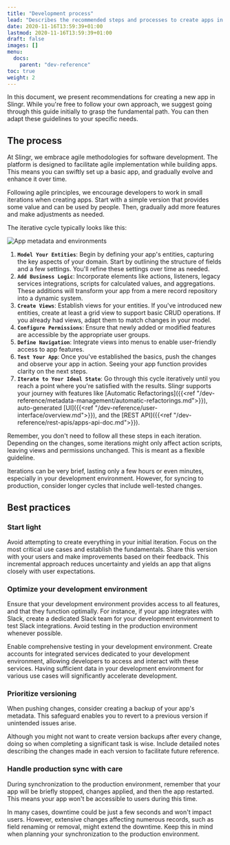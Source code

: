 ```yaml
---
title: "Development process"
lead: "Describes the recommended steps and processes to create apps in Slingr."
date: 2020-11-16T13:59:39+01:00
lastmod: 2020-11-16T13:59:39+01:00
draft: false
images: []
menu:
  docs:
    parent: "dev-reference"
toc: true
weight: 2
---
```


In this document, we present recommendations for creating a new app in Slingr. While you're free to follow your own approach, we suggest going through this guide initially to grasp the fundamental path. You can then adapt these guidelines to your specific needs.

## **The process**

At Slingr, we embrace agile methodologies for software development. The platform is designed to facilitate agile implementation while building apps. This means you can swiftly set up a basic app, and gradually evolve and enhance it over time.

Following agile principles, we encourage developers to work in small iterations when creating apps. Start with a simple version that provides some value and can be used by people. Then, gradually add more features and make adjustments as needed.

The iterative cycle typically looks like this:

![App metadata and environments](/slingrDoc/images/vendor/platform-ref/development-process1.png)

1. **`Model Your Entities`**: Begin by defining your app's entities, capturing the key aspects of your domain. Start by outlining the structure of fields and a few settings. You'll refine these settings over time as needed.
2. **`Add Business Logic`**: Incorporate elements like actions, listeners, legacy services integrations, scripts for calculated values, and aggregations. These additions will transform your app from a mere record repository into a dynamic system.
3. **`Create Views`**: Establish views for your entities. If you've introduced new entities, create at least a grid view to support basic CRUD operations. If you already had views, adapt them to match changes in your model.
4. **`Configure Permissions`**: Ensure that newly added or modified features are accessible by the appropriate user groups.
5. **`Define Navigation`**: Integrate views into menus to enable user-friendly access to app features.
6. **`Test Your App`**: Once you've established the basics, push the changes and observe your app in action. Seeing your app function provides clarity on the next steps.
7. **`Iterate to Your Ideal State`**: Go through this cycle iteratively until you reach a point where you're satisfied with the results. Slingr supports your journey with features like [Automatic Refactorings]({{<ref "/dev-reference/metadata-management/automatic-refactorings.md">}}), auto-generated [UI]({{<ref "/dev-reference/user-interface/overview.md">}}), and the [REST API]({{<ref "/dev-reference/rest-apis/apps-api-doc.md">}}).

Remember, you don't need to follow all these steps in each iteration. Depending on the changes, some iterations might only affect action scripts, leaving views and permissions unchanged. This is meant as a flexible guideline.

Iterations can be very brief, lasting only a few hours or even minutes, especially in your development environment. However, for syncing to production, consider longer cycles that include well-tested changes.

## **Best practices**

### Start light

Avoid attempting to create everything in your initial iteration. Focus on the most critical use cases and establish the fundamentals. Share this version with your users and make improvements based on their feedback. This incremental approach reduces uncertainty and yields an app that aligns closely with user expectations.

### Optimize your development environment

Ensure that your development environment provides access to all features, and that they function optimally. For instance, if your app integrates with Slack, create a dedicated Slack team for your development environment to test Slack integrations. Avoid testing in the production environment whenever possible.

Enable comprehensive testing in your development environment. Create accounts for integrated services dedicated to your development environment, allowing developers to access and interact with these services. Having sufficient data in your development environment for various use cases will significantly accelerate development.

### Prioritize versioning

When pushing changes, consider creating a backup of your app's metadata. This safeguard enables you to revert to a previous version if unintended issues arise.

Although you might not want to create version backups after every change, doing so when completing a significant task is wise. Include detailed notes describing the changes made in each version to facilitate future reference.

### Handle production sync with care

During synchronization to the production environment, remember that your app will be briefly stopped, changes applied, and then the app restarted. This means your app won't be accessible to users during this time.

In many cases, downtime could be just a few seconds and won't impact users. However, extensive changes affecting numerous records, such as field renaming or removal, might extend the downtime. Keep this in mind when planning your synchronization to the production environment.
